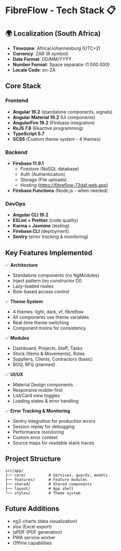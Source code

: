 # FibreFlow - Tech Stack 📋

## 🌍 Localization (South Africa)
- **Timezone**: Africa/Johannesburg (UTC+2)
- **Currency**: ZAR (R symbol)
- **Date Format**: DD/MM/YYYY
- **Number Format**: Space separator (1 000 000)
- **Locale Code**: en-ZA

## Core Stack

### Frontend
- **Angular 19.2** (standalone components, signals)
- **Angular Material 19.2** (UI components)
- **AngularFire 19.2** (Firebase integration)
- **RxJS 7.8** (Reactive programming)
- **TypeScript 5.7**
- **SCSS** (Custom theme system - 4 themes)

### Backend
- **Firebase 11.9.1**
  - Firestore (NoSQL database)
  - Auth (Authentication)
  - Storage (File uploads)
  - Hosting (https://fibreflow-73daf.web.app)
- **Firebase Functions** (Node.js - when needed)

### DevOps
- **Angular CLI 19.2**
- **ESLint + Prettier** (code quality)
- **Karma + Jasmine** (testing)
- **Firebase CLI** (deployment)
- **Sentry** (error tracking & monitoring)

## Key Features Implemented

✅ **Architecture**
- Standalone components (no NgModules)
- Inject pattern (no constructor DI)
- Lazy-loaded routes
- Role-based access control

✅ **Theme System**
- 4 themes: light, dark, vf, fibreflow
- All components use theme variables
- Real-time theme switching
- Component mixins for consistency

✅ **Modules**
- Dashboard, Projects, Staff, Tasks
- Stock (Items & Movements), Roles
- Suppliers, Clients, Contractors (basic)
- BOQ, RFQ (planned)

✅ **UI/UX**
- Material Design components
- Responsive mobile-first
- List/Card view toggles
- Loading states & error handling

✅ **Error Tracking & Monitoring**
- Sentry integration for production errors
- Session replay for debugging
- Performance monitoring
- Custom error context
- Source maps for readable stack traces

## Project Structure
```
src/app/
├── core/          # Services, guards, models
├── features/      # Feature modules
├── shared/        # Shared components
├── layout/        # App shell
└── styles/        # Theme system
```

## Future Additions
- ng2-charts (data visualization)
- xlsx (Excel export)
- jsPDF (PDF generation)
- PWA service worker
- Offline capabilities